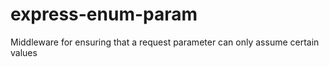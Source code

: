 # express-enum-param
Middleware for ensuring that a request parameter can only assume certain values
